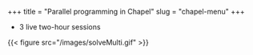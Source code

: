 +++
title = "Parallel programming in Chapel"
slug = "chapel-menu"
+++

* 3 live two-hour sessions

{{< figure src="/images/solveMulti.gif" >}}
